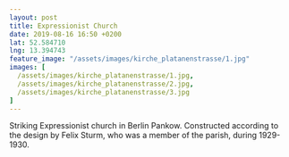 ```yaml
---
layout: post
title: Expressionist Church
date: 2019-08-16 16:50 +0200
lat: 52.584710
lng: 13.394743
feature_image: "/assets/images/kirche_platanenstrasse/1.jpg"
images: [
  /assets/images/kirche_platanenstrasse/1.jpg,
  /assets/images/kirche_platanenstrasse/2.jpg,
  /assets/images/kirche_platanenstrasse/3.jpg
]
---
```


Striking Expressionist church in Berlin Pankow. Constructed according to the design by Felix Sturm, who was a member of the parish, during 1929-1930.
